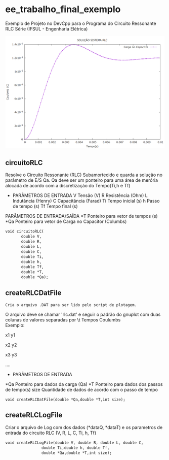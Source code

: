 # ee_trabalho_final_exemplo
Exemplo de Projeto no DevCpp para o Programa do Circuito Ressonante RLC Série (IFSUL - Engenharia Elétrica)

![Exemplo](https://github.com/g1ll/ee_trabalho_final_exemplo/raw/master/plot_rlc.png)

## circuitoRLC 
   Resolve o Circuito Ressonante (RLC) Subamortecido e quarda
  a solução no parâmetro de E/S Qa. Qa deve ser
  um ponteiro para uma área de merória alocada de 
  acordo com a discretização do Tempo(Ti,h e Tf)
  
 * PARÂMETROS DE ENTRADA
  V     Tensão (V)
  R     Resistência (Ohm)
  L     Indutância (Henry)
  C     Capacitância (Farad)
  Ti    Tempo inicial (s)
  h     Passo de tempo (s)
  Tf    Tempo final (s)
  
  PARÂMETROS DE ENTRADA/SAÍDA
  *T    Ponteiro para vetor de tempos (s)
  *Qa   Ponteiro para vetor de Carga no Capacitor (Columbs)
  
 ```
void circuitoRLC(       
        double V,
        double R,
        double L,
        double C,
        double Ti,
        double h,
        double Tf,
        double *T,
        double *Qa);
```
## createRLCDatFile 

    Cria o arquivo .DAT para ser lido pelo script de plotagem.
  O arquivo deve se chamar 'rlc.dat' e seguir o padrão do gnuplot
  com duas colunas de valores separadas por <TAB> \t
  Tempos       Coulumbs     
  Exemplo:
 
  x1   y1
  
  x2   y2
  
  x3   y3
  
  ....
  
 * PARÂMETROS DE ENTRADA
 
  \*Qa    Ponteiro para dados da carga (Qa)
  \*T    Ponteiro para dados dos passos de tempo(s)
   size     Quantidade de dados de acordo com o passo de tempo
  
 ```
void createRLCDatFile(double *Qa,double *T,int size);
```
## createRLCLogFile

 Criar o arquivo de Log com dos dados (*dataQ, *dataT)
 e os parametros de entrada do circuito RLC (V, R, L, C, Ti, h, Tf)
  
```
void createRLCLogFile(double V, double R, double L, double C,
                double Ti,double h, double Tf,
                double *Qa,double *T,int size);
```
